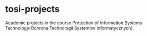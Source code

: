 tosi-projects
=============

Academic projects in the course Protection of Information Systems Technology(Ochrona Technologii Systemów Informatycznych). 
